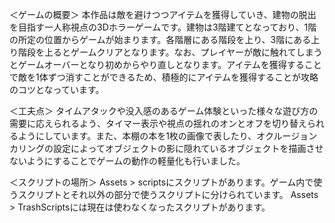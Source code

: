 ＜ゲームの概要＞
本作品は敵を避けつつアイテムを獲得していき、建物の脱出を目指す一人称視点の3Dホラーゲームです。建物は3階建てとなっており、1階の所定の位置からゲームが始まります。各階層にある階段を上り、3階にある上り階段を上るとゲームクリアとなります。なお、プレイヤーが敵に触れてしまうとゲームオーバーとなり初めからやり直しとなります。アイテムを獲得することで敵を1体ずつ消すことができるため、積極的にアイテムを獲得することが攻略のコツとなっています。

＜工夫点＞
タイムアタックや没入感のあるゲーム体験といった様々な遊び方の需要に応えられるよう、タイマー表示や視点の揺れのオンとオフを切り替えられるようにしています。また、本棚の本を1枚の画像で表したり、オクルージョンカリングの設定によってオブジェクトの影に隠れているオブジェクトを描画させないようにすることでゲームの動作の軽量化も行いました。

＜スクリプトの場所＞
Assets > scriptsにスクリプトがあります。ゲーム内で使うスクリプトとそれ以外の部分で使うスクリプトに分けられています。
Assets > TrashScriptsには現在は使わなくなったスクリプトがあります。
